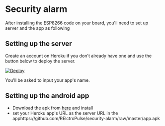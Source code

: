 # Security alarm

After installing the ESP8266 code on your board, you'll need to set up server and the app as following

## Setting up the server
Create an account on Heroku if you don't already have one and use the button below to deploy the server.

[![Deploy](https://www.herokucdn.com/deploy/button.svg)](https://heroku.com/deploy)

You'll be asked to input your app's name.

## Setting up the android app
- Download the apk from [here](https://github.com/RElctroPulse/security-alarm/raw/master/app.apk) and install
- set your Heroku app's URL as the server URL in the apphttps://github.com/RElctroPulse/security-alarm/raw/master/app.apk
